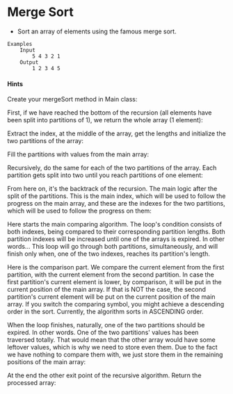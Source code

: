 # Merge Sort
* Sort an array of elements using the famous merge sort.

``` 
Examples
    Input
        5 4 3 2 1
    Output
        1 2 3 4 5
```

#### Hints
Create your mergeSort method in Main class:


First, if we have reached the bottom of the recursion (all elements have been split into partitions of 1), we return the whole array (1 element):

Extract the index, at the middle of the array, get the lengths and initialize the two partitions of the array:

Fill the partitions with values from the main array:

Recursively, do the same for each of the two partitions of the array. Each partition gets split into two until you reach partitions of one element:

From here on, it's the backtrack of the recursion. The main logic after the split of the partitions.
This is the main index, which will be used to follow the progress on the main array, and these are the indexes for the two partitions, which will be used to follow the progress on them:


Here starts the main comparing algorithm. The loop's condition consists of both indexes, being compared to their corresponding partition lengths. Both partition indexes will be increased until one of the arrays is expired. In other words... This loop will go through both partitions, simultaneously, and will finish only when, one of the two indexes, reaches its partition's length.

Here is the comparison part. We compare the current element from the first partition, with the current element from the second partition.
In case the first partition's current element is lower, by comparison, it will be put in the current position
of the main array. If that is NOT the case, the second partition's current element will be put on
the current position of the main array. If you switch the comparing symbol, you might achieve a descending order in the sort. Currently, the algorithm sorts in ASCENDING order.

When the loop finishes, naturally, one of the two partitions should be expired. In other words. One of the two partitions' values has been traversed totally. That would mean that the other array would have some leftover values, which is why we need to store even them. Due to the fact we have nothing to compare them with, we just store them in the remaining positions of the main array:

At the end the other exit point of the recursive algorithm. Return the processed array: